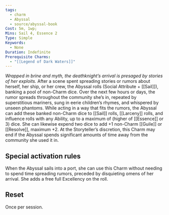 ```yaml
---
tags:
  - charm
  - Abyssal
  - source/abyssal-book
Cost: 5m, 1wp; 
Mins: Sail 4, Essence 2
Type: Simple
Keywords:
  - None
Duration: Indefinite
Prerequisite Charms:
  - "[[Legend of Dark Waters]]"
---
```

*Wrapped in brine and myth, the deathknight’s arrival is presaged by stories of her exploits.*
After a scene spent spreading stories or rumors about herself, her ship, or her crew, the Abyssal rolls (Social Attribute + [[Sail]]), banking a pool of non-Charm dice. Over the next few hours or days, the rumor spreads throughout the community she’s in, repeated by superstitious mariners, sung in eerie children’s rhymes, and whispered by unseen phantoms.
While acting in a way that fits the rumors, the Abyssal can add these banked non-Charm dice to [[Sail]] rolls, [[Larceny]] rolls, and influence rolls with any Ability, up to a maximum of (higher of [[Essence]] or 3) dice. She can likewise expend two dice to add +1 non-Charm [[Guile]] or [[Resolve]], maximum +2.
At the Storyteller’s discretion, this Charm may end if the Abyssal spends significant amounts of time away from the community she used it in.
## Special activation rules
When the Abyssal sails into a port, she can use this Charm without needing to spend time spreading rumors, preceded by disquieting omens of her arrival. She adds a free full Excellency on the roll.
## Reset 
Once per session.